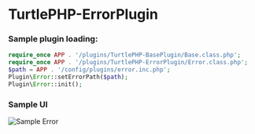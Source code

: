 TurtlePHP-ErrorPlugin
=====================

### Sample plugin loading:
``` php
require_once APP . '/plugins/TurtlePHP-BasePlugin/Base.class.php';
require_once APP . '/plugins/TurtlePHP-ErrorPlugin/Error.class.php';
$path = APP . '/config/plugins/error.inc.php';
Plugin\Error::setErrorPath($path);
Plugin\Error::init();
```

### Sample UI
![Sample Error](https://i.imgur.com/yIVT0ih.png)
